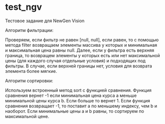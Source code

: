 # test_ngv
Тестовое задание для NewGen Vision

Алгоритм фильтрации:

Проверяем, если фильтр не равен [null, null], если равен, то с помощью метода filter возвращаем элементы массива у которых и минимальная и максимальная цена равны null.
Далее, если у фильтра есть верхняя граница, то возвращем элементы у которых есть или нет максимальной цены (для каждого случая отдельные условия) и подходящих под фильтры.
В случае, если верхней границы нет, условия для возврата элемента более мягкие.

Алгоритм сортировки:

Используем встроенный метод sort с функцией сравнения.
Функция сравнения вернет -1 если минимальная цена курса a меньше минимальной цены курса b. Если больше то вернет 1.
Если функция сравнения возвращает -1, то поставит a по меньшему индексу, чем b и наоборот.
Если минимальные цены a и b равны, то сортируем по максимальной цене.
